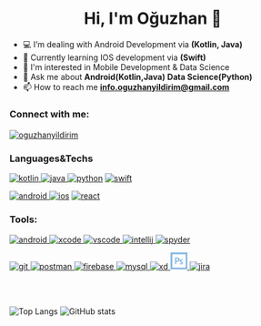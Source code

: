 <h1 align="center">Hi, I'm Oğuzhan 👋</h1>

- 💻 I’m dealing with Android Development via **(Kotlin, Java)**
- 🌱 Currently learning IOS development via **(Swift)**
- 🎸 I'm interested in Mobile Development & Data Science
- 💬 Ask me about **Android(Kotlin,Java)** **Data Science(Python)**
- 📫 How to reach me **info.oguzhanyildirim@gmail.com**



<h3 align="left">Connect with me:</h3>
<p align="left">
<a href="https://www.linkedin.com/in/oguzhan-yildirim-tr/" target="blank"><img align="center" src="https://velanovascular.com/wp-content/uploads/2020/06/LinkedIn.png" alt="oguzhanyildirim" height="30" width="30" /></a>


<h3 align="left">Languages&Techs</h3>
<p align="left"> 
<a href="https://kotlinlang.org/" target="_blank"> <img src="https://upload.wikimedia.org/wikipedia/commons/7/74/Kotlin_Icon.png" alt="kotlin" width="30" height="30"/> </a>
<a href="https://www.oracle.com/java/" target="_blank"> <img src="https://upload.wikimedia.org/wikipedia/tr/2/2e/Java_Logo.svg" alt="java" width="30" height="30"/> </a>
<a href="https://www.python.org/" target="_blank"> <img src="https://i.pinimg.com/originals/91/94/c9/9194c978fa63798b2e882e6fda5eb953.png" alt="python" width="30" height="30"/></a>
<a href="https://www.apple.com/tr/ios/" target="_blank"> <img src="https://developer.apple.com/swift/images/swift-og.png" alt="swift" width="30" height="30"/></a>


<a href="https://developer.android.com/" target="_blank"> <img src="https://www.vectorlogo.zone/logos/android/android-icon.svg" alt="android" width="30" height="30"/> </a>
<a href="https://www.apple.com/tr/ios/" target="_blank"> <img src="https://wiki.videolan.org/images/IOS_logo.png" alt="ios" width="30" height="30"/></a>
<a href="https://docs.expo.dev/" target="_blank"> <img src="https://upload.wikimedia.org/wikipedia/commons/thumb/4/47/React.svg/1200px-React.svg.png" alt="react" width="30" height="30"/> </a>
  
<h3 align="left">Tools:</h3>
<a href="https://developer.android.com/studio" target="_blank"> <img src="https://upload.wikimedia.org/wikipedia/commons/thumb/9/95/Android_Studio_Icon_3.6.svg/768px-Android_Studio_Icon_3.6.svg.png" alt="android" width="30" height="30"/> </a> 
<a href="https://developer.apple.com/xcode/" target="_blank"> <img src="https://is4-ssl.mzstatic.com/image/thumb/Purple114/v4/6b/ed/ec/6bedecd4-5e33-2447-d5dd-e6a959c90601/Xcode-85-220-0-4-2x.png/1200x630bb.png" alt="xcode" width="30" height="30"/> </a>
<a href="https://code.visualstudio.com/" target="_blank"> <img src="https://upload.wikimedia.org/wikipedia/commons/thumb/9/9a/Visual_Studio_Code_1.35_icon.svg/1024px-Visual_Studio_Code_1.35_icon.svg.png" alt="vscode" width="30" height="30"/> </a>
<a href="https://www.jetbrains.com/idea/" target="_blank"> <img src="https://upload.wikimedia.org/wikipedia/commons/9/9c/IntelliJ_IDEA_Icon.svg" alt="intellij" width="30" height="30"/> </a>
<a href="https://www.spyder-ide.org" target="_blank"> <img src="https://upload.wikimedia.org/wikipedia/commons/thumb/7/7e/Spyder_logo.svg/2048px-Spyder_logo.svg.png" alt="spyder" width="40" height="37"/> </a>

<a href="https://git-scm.com/" target="_blank"> <img src="https://www.vectorlogo.zone/logos/git-scm/git-scm-icon.svg" alt="git" width="30" height="30"/> </a>
<a href="https://postman.com" target="_blank"> <img src="https://www.vectorlogo.zone/logos/getpostman/getpostman-icon.svg" alt="postman" width="30" height="30"/> </a> 
<a href="https://firebase.google.com/" target="_blank"> <img src="https://www.vectorlogo.zone/logos/firebase/firebase-icon.svg" alt="firebase" width="30" height="30"/>
<a href="https://www.mysql.com/" target="_blank"> <img src="https://www.vectorlogo.zone/logos/mysql/mysql-official.svg" alt="mysql" width="30" height="30"/> </a>
<a href="https://www.adobe.com/products/xd.html" target="_blank"> <img src="https://cdn.worldvectorlogo.com/logos/adobe-xd.svg" alt="xd" width="30" height="30"/> </a>
<a href="https://www.photoshop.com/en" target="_blank"> <img src="https://raw.githubusercontent.com/devicons/devicon/master/icons/photoshop/photoshop-line.svg" alt="photoshop" width="30" height="30"/> </a>
<a href="https://www.atlassian.com/software/jira" target="_blank"> <img src="https://images.squarespace-cdn.com/content/v1/5dc1ccd7e0292e070ef93a24/1582586865629-PN8VT9EY3DPJSTYL46AC/jira-small%402x.png" alt="jira" width="35" height="35"/> </a>


<br></br>

<div>
  <img alt="Top Langs" src="https://github-readme-stats.vercel.app/api/top-langs/?username=OguzhanYldrm&bg_color=151515&title_color=e63946&text_color=9f9f9f"/>
  <img align="top"  alt="GitHub stats" src="https://github-readme-stats.vercel.app/api/?username=OguzhanYldrm&show_icons=true&title_color=e63946&count_private=true&icon_color=e76f51&text_color=9f9f9f&bg_color=151515"/>
</div>
